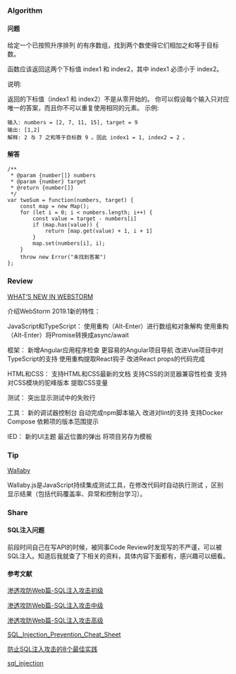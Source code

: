 ### Algorithm
#### 问题
给定一个已按照升序排列 的有序数组，找到两个数使得它们相加之和等于目标数。

函数应该返回这两个下标值 index1 和 index2，其中 index1 必须小于 index2。

说明:

返回的下标值（index1 和 index2）不是从零开始的。
你可以假设每个输入只对应唯一的答案，而且你不可以重复使用相同的元素。
示例:

```
输入: numbers = [2, 7, 11, 15], target = 9
输出: [1,2]
解释: 2 与 7 之和等于目标数 9 。因此 index1 = 1, index2 = 2 。
```

#### 解答
```
/**
 * @param {number[]} numbers
 * @param {number} target
 * @return {number[]}
 */
var twoSum = function(numbers, target) {
    const map = new Map();
    for (let i = 0; i < numbers.length; i++) {
        const value = target - numbers[i]
        if (map.has(value)) {
            return [map.get(value) + 1, i + 1]
        }
        map.set(numbers[i], i);
    }
    throw new Error("未找到答案")
};
```

### Review
[WHAT’S NEW IN WEBSTORM](https://www.jetbrains.com/webstorm/whatsnew/)

介绍WebStorm 2019.1新的特性：

JavaScript和TypeScript：
使用重构（Alt-Enter）进行数组和对象解构
使用重构（Alt-Enter）将Promise转换成async/await

框架：
新增Angular应用程序检查
更容易的Angular项目导航
改进Vue项目中对TypeScript的支持
使用重构提取React钩子
改进React props的代码完成

HTML和CSS：
支持HTML和CSS最新的文档
支持CSS的浏览器兼容性检查
支持对CSS模块的驼峰版本
提取CSS变量

测试：
突出显示测试中的失败行

工具：
新的调试器控制台
自动完成npm脚本输入
改进对lint的支持
支持Docker Compose
依赖项的版本范围提示

IED：
新的UI主题
最近位置的弹出
将项目另存为模板

### Tip
[Wallaby](https://wallabyjs.com)

Wallaby.js是JavaScript持续集成测试工具，在修改代码时自动执行测试 ，区别显示结果（包括代码覆盖率、异常和控制台学习）。

### Share
#### SQL注入问题
前段时间自己在写API的时候，被同事Code Review时发现写的不严谨，可以被SQL注入。知道后我就查了下相关的资料，具体内容下面都有，感兴趣可以细看。


#### 参考文献
[渗透攻防Web篇-SQL注入攻击初级](http://bbs.ichunqiu.com/thread-9518-1-1.html)

[渗透攻防Web篇-SQL注入攻击中级](https://bbs.ichunqiu.com/thread-9668-1-1.html)

[渗透攻防Web篇-SQL注入攻击高级](https://bbs.ichunqiu.com/thread-10093-1-1.html)

[SQL_Injection_Prevention_Cheat_Sheet](https://github.com/OWASP/CheatSheetSeries/blob/master/cheatsheets/SQL_Injection_Prevention_Cheat_Sheet.md)

[防止SQL注入攻击的8个最佳实践](https://tableplus.io/blog/2018/08/best-practices-to-prevent-sql-injection-attacks.html)

[sql_injection](https://www.w3schools.com/sql/sql_injection.asp)